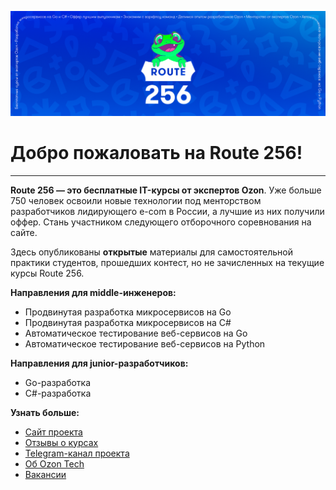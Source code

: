 ![](/assets/images/cover.png)

# Добро пожаловать на Route 256!
---
**Route 256 — это бесплатные IT-курсы от экспертов Ozon**. Уже больше 750 человек освоили новые технологии под менторством разработчиков лидирующего e-com в России, а лучшие из них получили оффер. Стань участником следующего отборочного соревнования на сайте.

Здесь опубликованы **открытые** материалы для самостоятельной практики студентов, прошедших контест, но не зачисленных на текущие курсы Route 256.

**Направления для middle-инженеров:**
- Продвинутая разработка микросервисов на Go
- Продвинутая разработка микросервисов на C#
- Автоматическое тестирование веб-сервисов на Go
- Автоматическое тестирование веб-сервисов на Python

**Направления для junior-разработчиков:**
- Go-разработка
- C#-разработка

**Узнать больше:**
- [Сайт проекта](https://route256.ozon.ru/?utm_source=github&utm_medium=link&utm_campaign=github_main)
- [Отзывы о курсах](https://route256.ozon.ru/stream)
- [Telegram-канал проекта](https://t.me/route_256)
- [Об Ozon Tech](https://tech.ozon.ru/)
- [Вакансии](https://job.ozon.ru/it/)
